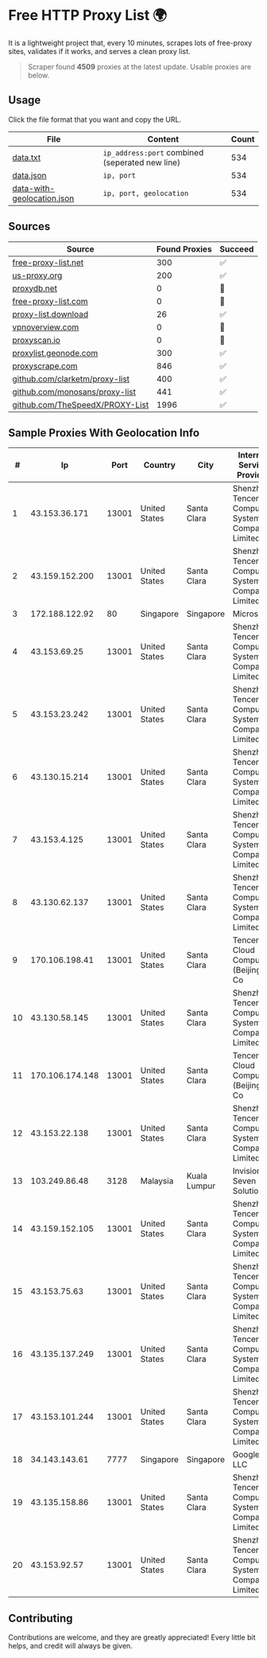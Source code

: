 
# Free HTTP Proxy List 🌍

It is a lightweight project that, every 10 minutes, scrapes lots of free-proxy sites, validates if it works, and serves a clean proxy list.


> Scraper found **4509** proxies at the latest update. Usable proxies are below.

## Usage

Click the file format that you want and copy the URL.


|File|Content|Count|
|----|-------|-----|
|[data.txt](https://raw.githubusercontent.com/themiralay/Proxy-List-World/master/data.txt)|`ip_address:port` combined (seperated new line)|534|
|[data.json](https://raw.githubusercontent.com/themiralay/Proxy-List-World/master/data.json)|`ip, port`|534|
|[data-with-geolocation.json](https://raw.githubusercontent.com/themiralay/Proxy-List-World/master/data-with-geolocation.json)|`ip, port, geolocation`|534|

## Sources

|Source|Found Proxies|Succeed|
|------|-------------|-------|
|[free-proxy-list.net](https://free-proxy-list.net)|300|✅|
|[us-proxy.org](https://www.us-proxy.org)|200|✅|
|[proxydb.net](http://proxydb.net)|0|🚫|
|[free-proxy-list.com](https://free-proxy-list.com/?page=&port=&type%5B%5D=http&type%5B%5D=https&up_time=0&search=Search)|0|🚫|
|[proxy-list.download](https://www.proxy-list.download/HTTP)|26|✅|
|[vpnoverview.com](https://vpnoverview.com/privacy/anonymous-browsing/free-proxy-servers)|0|🚫|
|[proxyscan.io](https://www.proxyscan.io)|0|🚫|
|[proxylist.geonode.com](https://proxylist.geonode.com/api/proxy-list?limit=300&page=1&sort_by=lastChecked&sort_type=desc&protocols=http,https)|300|✅|
|[proxyscrape.com](https://api.proxyscrape.com/v2/?request=displayproxies&protocol=http&timeout=10000&country=all&ssl=all&anonymity=all)|846|✅|
|[github.com/clarketm/proxy-list](https://raw.githubusercontent.com/clarketm/proxy-list/master/proxy-list-raw.txt)|400|✅|
|[github.com/monosans/proxy-list](https://raw.githubusercontent.com/monosans/proxy-list/main/proxies/http.txt)|441|✅|
|[github.com/TheSpeedX/PROXY-List](https://raw.githubusercontent.com/TheSpeedX/PROXY-List/master/http.txt)|1996|✅|


## Sample Proxies With Geolocation Info

|#|Ip|Port|Country|City|Internet Service Provider|
|-|--|----|-------|----|-------------------------|
|1|43.153.36.171|13001|United States|Santa Clara|Shenzhen Tencent Computer Systems Company Limited|
|2|43.159.152.200|13001|United States|Santa Clara|Shenzhen Tencent Computer Systems Company Limited|
|3|172.188.122.92|80|Singapore|Singapore|Microsoft|
|4|43.153.69.25|13001|United States|Santa Clara|Shenzhen Tencent Computer Systems Company Limited|
|5|43.153.23.242|13001|United States|Santa Clara|Shenzhen Tencent Computer Systems Company Limited|
|6|43.130.15.214|13001|United States|Santa Clara|Shenzhen Tencent Computer Systems Company Limited|
|7|43.153.4.125|13001|United States|Santa Clara|Shenzhen Tencent Computer Systems Company Limited|
|8|43.130.62.137|13001|United States|Santa Clara|Shenzhen Tencent Computer Systems Company Limited|
|9|170.106.198.41|13001|United States|Santa Clara|Tencent Cloud Computing (Beijing) Co|
|10|43.130.58.145|13001|United States|Santa Clara|Shenzhen Tencent Computer Systems Company Limited|
|11|170.106.174.148|13001|United States|Santa Clara|Tencent Cloud Computing (Beijing) Co|
|12|43.153.22.138|13001|United States|Santa Clara|Shenzhen Tencent Computer Systems Company Limited|
|13|103.249.86.48|3128|Malaysia|Kuala Lumpur|Invision Seven Solutions|
|14|43.159.152.105|13001|United States|Santa Clara|Shenzhen Tencent Computer Systems Company Limited|
|15|43.153.75.63|13001|United States|Santa Clara|Shenzhen Tencent Computer Systems Company Limited|
|16|43.135.137.249|13001|United States|Santa Clara|Shenzhen Tencent Computer Systems Company Limited|
|17|43.153.101.244|13001|United States|Santa Clara|Shenzhen Tencent Computer Systems Company Limited|
|18|34.143.143.61|7777|Singapore|Singapore|Google LLC|
|19|43.135.158.86|13001|United States|Santa Clara|Shenzhen Tencent Computer Systems Company Limited|
|20|43.153.92.57|13001|United States|Santa Clara|Shenzhen Tencent Computer Systems Company Limited|



## Contributing

Contributions are welcome, and they are greatly appreciated! Every
little bit helps, and credit will always be given.

